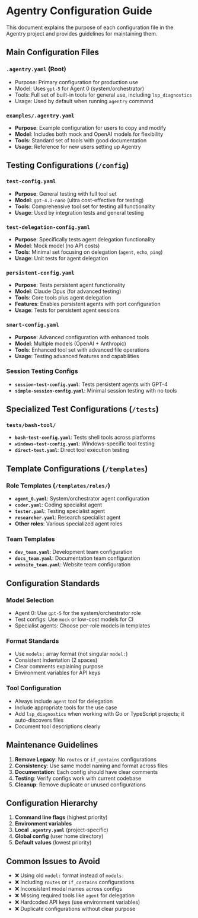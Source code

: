 # Agentry Configuration Guide

This document explains the purpose of each configuration file in the Agentry project and provides guidelines for maintaining them.

## Main Configuration Files

### `.agentry.yaml` (Root)
- Purpose: Primary configuration for production use
- Model: Uses `gpt-5` for Agent 0 (system/orchestrator)
- Tools: Full set of built-in tools for general use, including `lsp_diagnostics`
- Usage: Used by default when running `agentry` command

### `examples/.agentry.yaml`
- **Purpose**: Example configuration for users to copy and modify
- **Model**: Includes both mock and OpenAI models for flexibility
- **Tools**: Standard set of tools with good documentation
- **Usage**: Reference for new users setting up Agentry

## Testing Configurations (`/config`)

### `test-config.yaml`
- **Purpose**: General testing with full tool set
- **Model**: `gpt-4.1-nano` (ultra cost-effective for testing)
- **Tools**: Comprehensive tool set for testing all functionality
- **Usage**: Used by integration tests and general testing

### `test-delegation-config.yaml`
- **Purpose**: Specifically tests agent delegation functionality
- **Model**: Mock model (no API costs)
- **Tools**: Minimal set focusing on delegation (`agent`, `echo`, `ping`)
- **Usage**: Unit tests for agent delegation

### `persistent-config.yaml`
- **Purpose**: Tests persistent agent functionality
- **Model**: Claude Opus (for advanced testing)
- **Tools**: Core tools plus agent delegation
- **Features**: Enables persistent agents with port configuration
- **Usage**: Tests for persistent agent sessions

### `smart-config.yaml`
- **Purpose**: Advanced configuration with enhanced tools
- **Model**: Multiple models (OpenAI + Anthropic)
- **Tools**: Enhanced tool set with advanced file operations
- **Usage**: Testing advanced features and capabilities

### Session Testing Configs
- **`session-test-config.yaml`**: Tests persistent agents with GPT-4
- **`simple-session-config.yaml`**: Minimal session testing with no tools

## Specialized Test Configurations (`/tests`)

### `tests/bash-tool/`
- **`bash-test-config.yaml`**: Tests shell tools across platforms
- **`windows-test-config.yaml`**: Windows-specific tool testing
- **`direct-test.yaml`**: Direct tool execution testing

## Template Configurations (`/templates`)

### Role Templates (`/templates/roles/`)
- **`agent_0.yaml`**: System/orchestrator agent configuration
- **`coder.yaml`**: Coding specialist agent
- **`tester.yaml`**: Testing specialist agent
- **`researcher.yaml`**: Research specialist agent
- **Other roles**: Various specialized agent roles

### Team Templates
- **`dev_team.yaml`**: Development team configuration
- **`docs_team.yaml`**: Documentation team configuration
- **`website_team.yaml`**: Website team configuration

## Configuration Standards

### Model Selection
- Agent 0: Use `gpt-5` for the system/orchestrator role
- Test configs: Use `mock` or low-cost models for CI
- Specialist agents: Choose per-role models in templates

### Format Standards
- Use `models:` array format (not singular `model:`)
- Consistent indentation (2 spaces)
- Clear comments explaining purpose
- Environment variables for API keys

### Tool Configuration
- Always include `agent` tool for delegation
- Include appropriate tools for the use case
- Add `lsp_diagnostics` when working with Go or TypeScript projects; it auto-discovers files
- Document tool descriptions clearly

## Maintenance Guidelines

1. **Remove Legacy**: No `routes` or `if_contains` configurations
2. **Consistency**: Use same model naming and format across files
3. **Documentation**: Each config should have clear comments
4. **Testing**: Verify configs work with current codebase
5. **Cleanup**: Remove duplicate or unused configurations

## Configuration Hierarchy

1. **Command line flags** (highest priority)
2. **Environment variables**
3. **Local `.agentry.yaml`** (project-specific)
4. **Global config** (user home directory)
5. **Default values** (lowest priority)

## Common Issues to Avoid

- ❌ Using old `model:` format instead of `models:`
- ❌ Including `routes` or `if_contains` configurations
- ❌ Inconsistent model names across configs
- ❌ Missing required tools like `agent` for delegation
- ❌ Hardcoded API keys (use environment variables)
- ❌ Duplicate configurations without clear purpose
